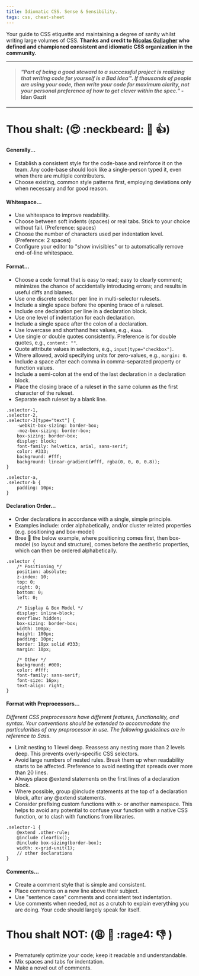 ```yaml
---
title: Idiomatic CSS. Sense & Sensibility.
tags: css, cheat-sheet
---
```

Your guide to CSS etiquette and maintaining a degree of sanity whilst writing large volumes of CSS. **Thanks and credit to [Nicolas Gallagher](http://nicolasgallagher.com/) who defined and championed consistent and idiomatic CSS organization in the community.**

***

> #### *"Part of being a good steward to a successful project is realizing that writing code for yourself is a Bad Idea™. If thousands of people are using your code, then write your code for maximum clarity, not your personal preference of how to get clever within the spec."* - Idan Gazit

***

# Thou shalt: (:heart_eyes: :neckbeard: :star2: :thumbsup:)

#### Generally...

- Establish a consistent style for the code-base and reinforce it on the team. Any code-base should look like a single-person typed it, even when there are multiple contributers.
- Choose existing, common style patterns first, employing deviations only when necessary and for good reason.

#### Whitespace...
- Use whitespace to improve readability.
- Choose between soft indents (spaces) or real tabs. Stick to your choice without fail. (Preference: spaces)
- Choose the number of characters used per indentation level. (Preference: 2 spaces)
- Configure your editor to "show invisibles" or to automatically remove end-of-line whitespace.

#### Format...

- Choose a code format that is easy to read; easy to clearly comment; minimizes the chance of accidentally introducing errors; and results in useful diffs and blames.
- Use one discrete selector per line in multi-selector rulesets.
- Include a single space before the opening brace of a ruleset.
- Include one declaration per line in a declaration block.
- Use one level of indentation for each declaration.
- Include a single space after the colon of a declaration.
- Use lowercase and shorthand hex values, e.g., ```#aaa```.
- Use single or double quotes consistently. Preference is for double quotes, e.g., ```content: ""```.
- Quote attribute values in selectors, e.g., ```input[type="checkbox"]```.
- Where allowed, avoid specifying units for zero-values, e.g., ```margin: 0```.
- Include a space after each comma in comma-separated property or function values.
- Include a semi-colon at the end of the last declaration in a declaration block.
- Place the closing brace of a ruleset in the same column as the first character of the ruleset.
- Separate each ruleset by a blank line.

```
.selector-1,
.selector-2,
.selector-3[type="text"] {
    -webkit-box-sizing: border-box;
    -moz-box-sizing: border-box;
    box-sizing: border-box;
    display: block;
    font-family: helvetica, arial, sans-serif;
    color: #333;
    background: #fff;
    background: linear-gradient(#fff, rgba(0, 0, 0, 0.8));
}

.selector-a,
.selector-b {
    padding: 10px;
}
```

#### Declaration Order...

- Order declarations in accordance with a single, simple principle.
- Examples include: order alphabetically, and/or cluster related properties (e.g. positioning and box-model) 
- Bree :sparkling_heart: the below example, where positioning comes first, then box-model (so layout and structure), comes before the aesthetic properties, which can then be ordered alphabetically.

```
.selector {
    /* Positioning */
    position: absolute;
    z-index: 10;
    top: 0;
    right: 0;
    bottom: 0;
    left: 0;

    /* Display & Box Model */
    display: inline-block;
    overflow: hidden;
    box-sizing: border-box;
    width: 100px;
    height: 100px;
    padding: 10px;
    border: 10px solid #333;
    margin: 10px;

    /* Other */
    background: #000;
    color: #fff;
    font-family: sans-serif;
    font-size: 16px;
    text-align: right;
}
```

#### Format with Preprocessors...

*Different CSS preprocessors have different features, functionality, and syntax. Your conventions should be extended to accommodate the particularities of any preprocessor in use. The following guidelines are in reference to Sass.*

- Limit nesting to 1 level deep. Reassess any nesting more than 2 levels deep. This prevents overly-specific CSS selectors.
- Avoid large numbers of nested rules. Break them up when readability starts to be affected. Preference to avoid nesting that spreads over more than 20 lines.
- Always place @extend statements on the first lines of a declaration block.
- Where possible, group @include statements at the top of a declaration block, after any @extend statements.
- Consider prefixing custom functions with x- or another namespace. This helps to avoid any potential to confuse your function with a native CSS function, or to clash with functions from libraries.

```
.selector-1 {
    @extend .other-rule;
    @include clearfix();
    @include box-sizing(border-box);
    width: x-grid-unit(1);
    // other declarations
}
```

#### Comments...

- Create a comment style that is simple and consistent. 
- Place comments on a new line above their subject.
- Use "sentence case" comments and consistent text indentation.
- Use comments when needed, not as a crutch to explain everything you are doing. Your code should largely speak for itself.

# Thou shalt NOT: (:weary: :shit: :rage4: :thumbsdown: )

- Prematurely optimize your code; keep it readable and understandable.
- Mix spaces and tabs for indentation.
- Make a novel out of comments.
